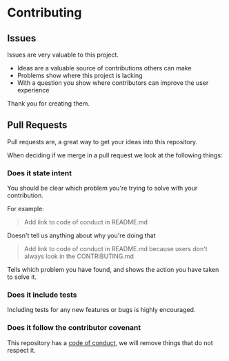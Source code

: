 # Contributing

## Issues

Issues are very valuable to this project.

- Ideas are a valuable source of contributions others can make
- Problems show where this project is lacking
- With a question you show where contributors can improve the user
  experience

Thank you for creating them.

## Pull Requests

Pull requests are, a great way to get your ideas into this repository.

When deciding if we merge in a pull request we look at the following
things:

### Does it state intent

You should be clear which problem you're trying to solve with your
contribution.

For example:

> Add link to code of conduct in README.md

Doesn't tell us anything about why you're doing that

> Add link to code of conduct in README.md because users don't always
> look in the CONTRIBUTING.md

Tells which problem you have found, and shows the action you have taken
to solve it.

### Does it include tests

Including tests for any new features or bugs is highly encouraged.

### Does it follow the contributor covenant

This repository has a [code of conduct](CODE_OF_CONDUCT.md), we will
remove things that do not respect it.
